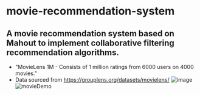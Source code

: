 # movie-recommendation-system

## A movie recommendation system based on Mahout to implement collaborative filtering recommendation algorithms.
- "MovieLens 1M - Consists of 1 million ratings from 6000 users on 4000 movies."
- Data sourced from https://grouplens.org/datasets/movielens/ 
![image](https://github.com/Greenbert/MovieRecommendationSystem/assets/68094520/ac02af58-fec5-43a4-a51d-065dff3bd816)
![movieDemo](https://github.com/Greenbert/MovieRecommendationSystem/assets/68094520/cb2f6a29-eefe-4a09-ae53-ca96408e3ea1)

